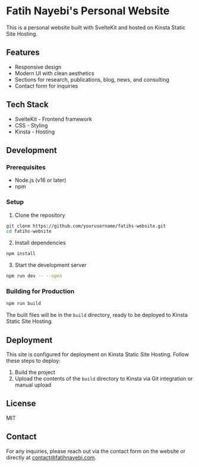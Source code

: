 # Fatih Nayebi's Personal Website

This is a personal website built with SvelteKit and hosted on Kinsta Static Site Hosting.

## Features

- Responsive design
- Modern UI with clean aesthetics
- Sections for research, publications, blog, news, and consulting
- Contact form for inquiries

## Tech Stack

- SvelteKit - Frontend framework
- CSS - Styling
- Kinsta - Hosting

## Development

### Prerequisites

- Node.js (v16 or later)
- npm

### Setup

1. Clone the repository
```bash
git clone https://github.com/yourusername/fatihs-website.git
cd fatihs-website
```

2. Install dependencies
```bash
npm install
```

3. Start the development server
```bash
npm run dev -- --open
```

### Building for Production

```bash
npm run build
```

The built files will be in the `build` directory, ready to be deployed to Kinsta Static Site Hosting.

## Deployment

This site is configured for deployment on Kinsta Static Site Hosting. Follow these steps to deploy:

1. Build the project
2. Upload the contents of the `build` directory to Kinsta via Git integration or manual upload

## License

MIT

## Contact

For any inquiries, please reach out via the contact form on the website or directly at contact@fatihnayebi.com.
